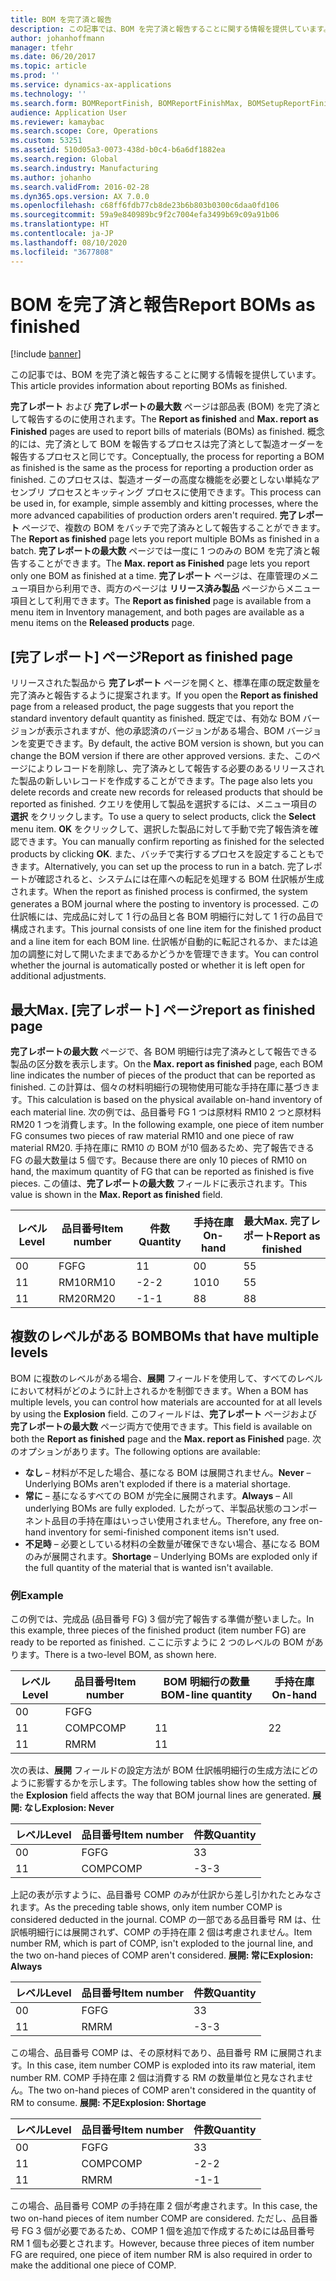 ```yaml
---
title: BOM を完了済と報告
description: この記事では、BOM を完了済と報告することに関する情報を提供しています。
author: johanhoffmann
manager: tfehr
ms.date: 06/20/2017
ms.topic: article
ms.prod: ''
ms.service: dynamics-ax-applications
ms.technology: ''
ms.search.form: BOMReportFinish, BOMReportFinishMax, BOMSetupReportFinish
audience: Application User
ms.reviewer: kamaybac
ms.search.scope: Core, Operations
ms.custom: 53251
ms.assetid: 510d05a3-0073-438d-b0c4-b6a6df1882ea
ms.search.region: Global
ms.search.industry: Manufacturing
ms.author: johanho
ms.search.validFrom: 2016-02-28
ms.dyn365.ops.version: AX 7.0.0
ms.openlocfilehash: c68ff6fdb77cb8de23b6b803b0300c6daa0fd106
ms.sourcegitcommit: 59a9e840989bc9f2c7004efa3499b69c09a91b06
ms.translationtype: HT
ms.contentlocale: ja-JP
ms.lasthandoff: 08/10/2020
ms.locfileid: "3677808"
---
```

# <a name="report-boms-as-finished"></a><span data-ttu-id="9f4cb-103">BOM を完了済と報告</span><span class="sxs-lookup"><span data-stu-id="9f4cb-103">Report BOMs as finished</span></span>

[!include [banner](../includes/banner.md)]

<span data-ttu-id="9f4cb-104">この記事では、BOM を完了済と報告することに関する情報を提供しています。</span><span class="sxs-lookup"><span data-stu-id="9f4cb-104">This article provides information about reporting BOMs as finished.</span></span>

<span data-ttu-id="9f4cb-105">**完了レポート** および **完了レポートの最大数** ページは部品表 (BOM) を完了済として報告するのに使用されます。</span><span class="sxs-lookup"><span data-stu-id="9f4cb-105">The **Report as finished** and **Max. report as Finished** pages are used to report bills of materials (BOMs) as finished.</span></span> <span data-ttu-id="9f4cb-106">概念的には、完了済として BOM を報告するプロセスは完了済として製造オーダーを報告するプロセスと同じです。</span><span class="sxs-lookup"><span data-stu-id="9f4cb-106">Conceptually, the process for reporting a BOM as finished is the same as the process for reporting a production order as finished.</span></span> <span data-ttu-id="9f4cb-107">このプロセスは、製造オーダーの高度な機能を必要としない単純なアセンブリ プロセスとキッティング プロセスに使用できます。</span><span class="sxs-lookup"><span data-stu-id="9f4cb-107">This process can be used in, for example, simple assembly and kitting processes, where the more advanced capabilities of production orders aren't required.</span></span> <span data-ttu-id="9f4cb-108">**完了レポート** ページで、複数の BOM をバッチで完了済みとして報告することができます。</span><span class="sxs-lookup"><span data-stu-id="9f4cb-108">The **Report as finished** page lets you report multiple BOMs as finished in a batch.</span></span> <span data-ttu-id="9f4cb-109">**完了レポートの最大数** ページでは一度に 1 つのみの BOM を完了済と報告することができます。</span><span class="sxs-lookup"><span data-stu-id="9f4cb-109">The **Max. report as Finished** page lets you report only one BOM as finished at a time.</span></span> <span data-ttu-id="9f4cb-110">**完了レポート** ページは、在庫管理のメニュー項目から利用でき、両方のページは **リリース済み製品** ページからメニュー項目として利用できます。</span><span class="sxs-lookup"><span data-stu-id="9f4cb-110">The **Report as finished** page is available from a menu item in Inventory management, and both pages are available as a menu items on the **Released products** page.</span></span>

## <a name="report-as-finished-page"></a><span data-ttu-id="9f4cb-111">[完了レポート] ページ</span><span class="sxs-lookup"><span data-stu-id="9f4cb-111">Report as finished page</span></span>
<span data-ttu-id="9f4cb-112">リリースされた製品から **完了レポート** ページを開くと、標準在庫の既定数量を完了済みと報告するように提案されます。</span><span class="sxs-lookup"><span data-stu-id="9f4cb-112">If you open the **Report as finished** page from a released product, the page suggests that you report the standard inventory default quantity as finished.</span></span> <span data-ttu-id="9f4cb-113">既定では、有効な BOM バージョンが表示されますが、他の承認済のバージョンがある場合、BOM バージョンを変更できます。</span><span class="sxs-lookup"><span data-stu-id="9f4cb-113">By default, the active BOM version is shown, but you can change the BOM version if there are other approved versions.</span></span> <span data-ttu-id="9f4cb-114">また、このページによりレコードを削除し、完了済みとして報告する必要のあるリリースされた製品の新しいレコードを作成することができます。</span><span class="sxs-lookup"><span data-stu-id="9f4cb-114">The page also lets you delete records and create new records for released products that should be reported as finished.</span></span> <span data-ttu-id="9f4cb-115">クエリを使用して製品を選択するには、メニュー項目の **選択** をクリックします。</span><span class="sxs-lookup"><span data-stu-id="9f4cb-115">To use a query to select products, click the **Select** menu item.</span></span> <span data-ttu-id="9f4cb-116">**OK** をクリックして、選択した製品に対して手動で完了報告済を確認できます。</span><span class="sxs-lookup"><span data-stu-id="9f4cb-116">You can manually confirm reporting as finished for the selected products by clicking **OK**.</span></span> <span data-ttu-id="9f4cb-117">また、バッチで実行するプロセスを設定することもできます。</span><span class="sxs-lookup"><span data-stu-id="9f4cb-117">Alternatively, you can set up the process to run in a batch.</span></span> <span data-ttu-id="9f4cb-118">完了レポートが確認されると、システムには在庫への転記を処理する BOM 仕訳帳が生成されます。</span><span class="sxs-lookup"><span data-stu-id="9f4cb-118">When the report as finished process is confirmed, the system generates a BOM journal where the posting to inventory is processed.</span></span> <span data-ttu-id="9f4cb-119">この仕訳帳には、完成品に対して 1 行の品目と各 BOM 明細行に対して 1 行の品目で構成されます。</span><span class="sxs-lookup"><span data-stu-id="9f4cb-119">This journal consists of one line item for the finished product and a line item for each BOM line.</span></span> <span data-ttu-id="9f4cb-120">仕訳帳が自動的に転記されるか、または追加の調整に対して開いたままであるかどうかを管理できます。</span><span class="sxs-lookup"><span data-stu-id="9f4cb-120">You can control whether the journal is automatically posted or whether it is left open for additional adjustments.</span></span>

## <a name="max-report-as-finished-page"></a><span data-ttu-id="9f4cb-121">最大</span><span class="sxs-lookup"><span data-stu-id="9f4cb-121">Max.</span></span> <span data-ttu-id="9f4cb-122">[完了レポート] ページ</span><span class="sxs-lookup"><span data-stu-id="9f4cb-122">report as finished page</span></span>
<span data-ttu-id="9f4cb-123">**完了レポートの最大数** ページで、各 BOM 明細行は完了済みとして報告できる製品の区分数を表示します。</span><span class="sxs-lookup"><span data-stu-id="9f4cb-123">On the **Max. report as finished** page, each BOM line indicates the number of pieces of the product that can be reported as finished.</span></span> <span data-ttu-id="9f4cb-124">この計算は、個々の材料明細行の現物使用可能な手持在庫に基づきます。</span><span class="sxs-lookup"><span data-stu-id="9f4cb-124">This calculation is based on the physical available on-hand inventory of each material line.</span></span> <span data-ttu-id="9f4cb-125">次の例では、品目番号 FG 1 つは原材料 RM10 2 つと原材料 RM20 1 つを消費します。</span><span class="sxs-lookup"><span data-stu-id="9f4cb-125">In the following example, one piece of item number FG consumes two pieces of raw material RM10 and one piece of raw material RM20.</span></span> <span data-ttu-id="9f4cb-126">手持在庫に RM10 の BOM が10 個あるため、完了報告できる FG の最大数量は 5 個です。</span><span class="sxs-lookup"><span data-stu-id="9f4cb-126">Because there are only 10 pieces of RM10 on hand, the maximum quantity of FG that can be reported as finished is five pieces.</span></span> <span data-ttu-id="9f4cb-127">この値は、**完了レポートの最大数** フィールドに表示されます。</span><span class="sxs-lookup"><span data-stu-id="9f4cb-127">This value is shown in the **Max. Report as finished** field.</span></span>

| <span data-ttu-id="9f4cb-128">レベル</span><span class="sxs-lookup"><span data-stu-id="9f4cb-128">Level</span></span> | <span data-ttu-id="9f4cb-129">品目番号</span><span class="sxs-lookup"><span data-stu-id="9f4cb-129">Item number</span></span> | <span data-ttu-id="9f4cb-130">件数</span><span class="sxs-lookup"><span data-stu-id="9f4cb-130">Quantity</span></span> | <span data-ttu-id="9f4cb-131">手持在庫</span><span class="sxs-lookup"><span data-stu-id="9f4cb-131">On-hand</span></span> | <span data-ttu-id="9f4cb-132">最大</span><span class="sxs-lookup"><span data-stu-id="9f4cb-132">Max.</span></span> <span data-ttu-id="9f4cb-133">完了レポート</span><span class="sxs-lookup"><span data-stu-id="9f4cb-133">Report as finished</span></span> |
|-------|-------------|----------|---------|-------------------------|
| <span data-ttu-id="9f4cb-134">0</span><span class="sxs-lookup"><span data-stu-id="9f4cb-134">0</span></span>     | <span data-ttu-id="9f4cb-135">FG</span><span class="sxs-lookup"><span data-stu-id="9f4cb-135">FG</span></span>          |  <span data-ttu-id="9f4cb-136">1</span><span class="sxs-lookup"><span data-stu-id="9f4cb-136">1</span></span>       | <span data-ttu-id="9f4cb-137">0</span><span class="sxs-lookup"><span data-stu-id="9f4cb-137">0</span></span>       | <span data-ttu-id="9f4cb-138">5</span><span class="sxs-lookup"><span data-stu-id="9f4cb-138">5</span></span>                       |
| <span data-ttu-id="9f4cb-139">1</span><span class="sxs-lookup"><span data-stu-id="9f4cb-139">1</span></span>     | <span data-ttu-id="9f4cb-140">RM10</span><span class="sxs-lookup"><span data-stu-id="9f4cb-140">RM10</span></span>        | <span data-ttu-id="9f4cb-141">-2</span><span class="sxs-lookup"><span data-stu-id="9f4cb-141">-2</span></span>       | <span data-ttu-id="9f4cb-142">10</span><span class="sxs-lookup"><span data-stu-id="9f4cb-142">10</span></span>      | <span data-ttu-id="9f4cb-143">5</span><span class="sxs-lookup"><span data-stu-id="9f4cb-143">5</span></span>                       |
| <span data-ttu-id="9f4cb-144">1</span><span class="sxs-lookup"><span data-stu-id="9f4cb-144">1</span></span>     | <span data-ttu-id="9f4cb-145">RM20</span><span class="sxs-lookup"><span data-stu-id="9f4cb-145">RM20</span></span>        | <span data-ttu-id="9f4cb-146">-1</span><span class="sxs-lookup"><span data-stu-id="9f4cb-146">-1</span></span>       |  <span data-ttu-id="9f4cb-147">8</span><span class="sxs-lookup"><span data-stu-id="9f4cb-147">8</span></span>      | <span data-ttu-id="9f4cb-148">8</span><span class="sxs-lookup"><span data-stu-id="9f4cb-148">8</span></span>                       |

## <a name="boms-that-have-multiple-levels"></a><span data-ttu-id="9f4cb-149">複数のレベルがある BOM</span><span class="sxs-lookup"><span data-stu-id="9f4cb-149">BOMs that have multiple levels</span></span>
<span data-ttu-id="9f4cb-150">BOM に複数のレベルがある場合、**展開** フィールドを使用して、すべてのレベルにおいて材料がどのように計上されるかを制御できます。</span><span class="sxs-lookup"><span data-stu-id="9f4cb-150">When a BOM has multiple levels, you can control how materials are accounted for at all levels by using the **Explosion** field.</span></span> <span data-ttu-id="9f4cb-151">このフィールドは、**完了レポート** ページおよび **完了レポートの最大数** ページ両方で使用できます。</span><span class="sxs-lookup"><span data-stu-id="9f4cb-151">This field is available on both the **Report as finished** page and the **Max. report as Finished** page.</span></span> <span data-ttu-id="9f4cb-152">次のオプションがあります。</span><span class="sxs-lookup"><span data-stu-id="9f4cb-152">The following options are available:</span></span>

-   <span data-ttu-id="9f4cb-153">**なし** – 材料が不足した場合、基になる BOM は展開されません。</span><span class="sxs-lookup"><span data-stu-id="9f4cb-153">**Never** – Underlying BOMs aren't exploded if there is a material shortage.</span></span>
-   <span data-ttu-id="9f4cb-154">**常に** – 基になるすべての BOM が完全に展開されます。</span><span class="sxs-lookup"><span data-stu-id="9f4cb-154">**Always** – All underlying BOMs are fully exploded.</span></span> <span data-ttu-id="9f4cb-155">したがって、半製品状態のコンポーネント品目の手持在庫はいっさい使用されません。</span><span class="sxs-lookup"><span data-stu-id="9f4cb-155">Therefore, any free on-hand inventory for semi-finished component items isn't used.</span></span>
-   <span data-ttu-id="9f4cb-156">**不足時** – 必要としている材料の全数量が確保できない場合、基になる BOM のみが展開されます。</span><span class="sxs-lookup"><span data-stu-id="9f4cb-156">**Shortage** – Underlying BOMs are exploded only if the full quantity of the material that is wanted isn't available.</span></span>

### <a name="example"></a><span data-ttu-id="9f4cb-157">例</span><span class="sxs-lookup"><span data-stu-id="9f4cb-157">Example</span></span>

<span data-ttu-id="9f4cb-158">この例では、完成品 (品目番号 FG) 3 個が完了報告する準備が整いました。</span><span class="sxs-lookup"><span data-stu-id="9f4cb-158">In this example, three pieces of the finished product (item number FG) are ready to be reported as finished.</span></span> <span data-ttu-id="9f4cb-159">ここに示すように 2 つのレベルの BOM があります。</span><span class="sxs-lookup"><span data-stu-id="9f4cb-159">There is a two-level BOM, as shown here.</span></span>

| <span data-ttu-id="9f4cb-160">レベル</span><span class="sxs-lookup"><span data-stu-id="9f4cb-160">Level</span></span> | <span data-ttu-id="9f4cb-161">品目番号</span><span class="sxs-lookup"><span data-stu-id="9f4cb-161">Item number</span></span> | <span data-ttu-id="9f4cb-162">BOM 明細行の数量</span><span class="sxs-lookup"><span data-stu-id="9f4cb-162">BOM-line quantity</span></span> | <span data-ttu-id="9f4cb-163">手持在庫</span><span class="sxs-lookup"><span data-stu-id="9f4cb-163">On-hand</span></span> |
|-------|-------------|-------------------|---------|
| <span data-ttu-id="9f4cb-164">0</span><span class="sxs-lookup"><span data-stu-id="9f4cb-164">0</span></span>     | <span data-ttu-id="9f4cb-165">FG</span><span class="sxs-lookup"><span data-stu-id="9f4cb-165">FG</span></span>          |                   |         |
| <span data-ttu-id="9f4cb-166">1</span><span class="sxs-lookup"><span data-stu-id="9f4cb-166">1</span></span>     | <span data-ttu-id="9f4cb-167">COMP</span><span class="sxs-lookup"><span data-stu-id="9f4cb-167">COMP</span></span>        | <span data-ttu-id="9f4cb-168">1</span><span class="sxs-lookup"><span data-stu-id="9f4cb-168">1</span></span>                 | <span data-ttu-id="9f4cb-169">2</span><span class="sxs-lookup"><span data-stu-id="9f4cb-169">2</span></span>       |
| <span data-ttu-id="9f4cb-170">1</span><span class="sxs-lookup"><span data-stu-id="9f4cb-170">1</span></span>     | <span data-ttu-id="9f4cb-171">RM</span><span class="sxs-lookup"><span data-stu-id="9f4cb-171">RM</span></span>          | <span data-ttu-id="9f4cb-172">1</span><span class="sxs-lookup"><span data-stu-id="9f4cb-172">1</span></span>                 |         |

<span data-ttu-id="9f4cb-173">次の表は、**展開** フィールドの設定方法が BOM 仕訳帳明細行の生成方法にどのように影響するかを示します。</span><span class="sxs-lookup"><span data-stu-id="9f4cb-173">The following tables show how the setting of the **Explosion** field affects the way that BOM journal lines are generated.</span></span> <span data-ttu-id="9f4cb-174">**展開: なし**</span><span class="sxs-lookup"><span data-stu-id="9f4cb-174">**Explosion: Never**</span></span>

| <span data-ttu-id="9f4cb-175">レベル</span><span class="sxs-lookup"><span data-stu-id="9f4cb-175">Level</span></span> | <span data-ttu-id="9f4cb-176">品目番号</span><span class="sxs-lookup"><span data-stu-id="9f4cb-176">Item number</span></span> | <span data-ttu-id="9f4cb-177">件数</span><span class="sxs-lookup"><span data-stu-id="9f4cb-177">Quantity</span></span> |
|-------|-------------|----------|
| <span data-ttu-id="9f4cb-178">0</span><span class="sxs-lookup"><span data-stu-id="9f4cb-178">0</span></span>     | <span data-ttu-id="9f4cb-179">FG</span><span class="sxs-lookup"><span data-stu-id="9f4cb-179">FG</span></span>          | <span data-ttu-id="9f4cb-180">3</span><span class="sxs-lookup"><span data-stu-id="9f4cb-180">3</span></span>        |
| <span data-ttu-id="9f4cb-181">1</span><span class="sxs-lookup"><span data-stu-id="9f4cb-181">1</span></span>     | <span data-ttu-id="9f4cb-182">COMP</span><span class="sxs-lookup"><span data-stu-id="9f4cb-182">COMP</span></span>        | <span data-ttu-id="9f4cb-183">-3</span><span class="sxs-lookup"><span data-stu-id="9f4cb-183">-3</span></span>       |

<span data-ttu-id="9f4cb-184">上記の表が示すように、品目番号 COMP のみが仕訳から差し引かれたとみなされます。</span><span class="sxs-lookup"><span data-stu-id="9f4cb-184">As the preceding table shows, only item number COMP is considered deducted in the journal.</span></span> <span data-ttu-id="9f4cb-185">COMP の一部である品目番号 RM は、仕訳帳明細行には展開されず、COMP の手持在庫 2 個は考慮されません。</span><span class="sxs-lookup"><span data-stu-id="9f4cb-185">Item number RM, which is part of COMP, isn't exploded to the journal line, and the two on-hand pieces of COMP aren't considered.</span></span> <span data-ttu-id="9f4cb-186">**展開: 常に**</span><span class="sxs-lookup"><span data-stu-id="9f4cb-186">**Explosion: Always**</span></span>

| <span data-ttu-id="9f4cb-187">レベル</span><span class="sxs-lookup"><span data-stu-id="9f4cb-187">Level</span></span> | <span data-ttu-id="9f4cb-188">品目番号</span><span class="sxs-lookup"><span data-stu-id="9f4cb-188">Item number</span></span> | <span data-ttu-id="9f4cb-189">件数</span><span class="sxs-lookup"><span data-stu-id="9f4cb-189">Quantity</span></span> |
|-------|-------------|----------|
| <span data-ttu-id="9f4cb-190">0</span><span class="sxs-lookup"><span data-stu-id="9f4cb-190">0</span></span>     | <span data-ttu-id="9f4cb-191">FG</span><span class="sxs-lookup"><span data-stu-id="9f4cb-191">FG</span></span>          | <span data-ttu-id="9f4cb-192">3</span><span class="sxs-lookup"><span data-stu-id="9f4cb-192">3</span></span>        |
| <span data-ttu-id="9f4cb-193">1</span><span class="sxs-lookup"><span data-stu-id="9f4cb-193">1</span></span>     | <span data-ttu-id="9f4cb-194">RM</span><span class="sxs-lookup"><span data-stu-id="9f4cb-194">RM</span></span>          | <span data-ttu-id="9f4cb-195">-3</span><span class="sxs-lookup"><span data-stu-id="9f4cb-195">-3</span></span>       |

<span data-ttu-id="9f4cb-196">この場合、品目番号 COMP は、その原材料であり、品目番号 RM に展開されます。</span><span class="sxs-lookup"><span data-stu-id="9f4cb-196">In this case, item number COMP is exploded into its raw material, item number RM.</span></span> <span data-ttu-id="9f4cb-197">COMP 手持在庫 2 個は消費する RM の数量単位と見なされません。</span><span class="sxs-lookup"><span data-stu-id="9f4cb-197">The two on-hand pieces of COMP aren't considered in the quantity of RM to consume.</span></span> <span data-ttu-id="9f4cb-198">**展開: 不足**</span><span class="sxs-lookup"><span data-stu-id="9f4cb-198">**Explosion: Shortage**</span></span>

| <span data-ttu-id="9f4cb-199">レベル</span><span class="sxs-lookup"><span data-stu-id="9f4cb-199">Level</span></span> | <span data-ttu-id="9f4cb-200">品目番号</span><span class="sxs-lookup"><span data-stu-id="9f4cb-200">Item number</span></span> | <span data-ttu-id="9f4cb-201">件数</span><span class="sxs-lookup"><span data-stu-id="9f4cb-201">Quantity</span></span> |
|-------|-------------|----------|
| <span data-ttu-id="9f4cb-202">0</span><span class="sxs-lookup"><span data-stu-id="9f4cb-202">0</span></span>     | <span data-ttu-id="9f4cb-203">FG</span><span class="sxs-lookup"><span data-stu-id="9f4cb-203">FG</span></span>          | <span data-ttu-id="9f4cb-204">3</span><span class="sxs-lookup"><span data-stu-id="9f4cb-204">3</span></span>        |
| <span data-ttu-id="9f4cb-205">1</span><span class="sxs-lookup"><span data-stu-id="9f4cb-205">1</span></span>     | <span data-ttu-id="9f4cb-206">COMP</span><span class="sxs-lookup"><span data-stu-id="9f4cb-206">COMP</span></span>        | <span data-ttu-id="9f4cb-207">-2</span><span class="sxs-lookup"><span data-stu-id="9f4cb-207">-2</span></span>       |
| <span data-ttu-id="9f4cb-208">1</span><span class="sxs-lookup"><span data-stu-id="9f4cb-208">1</span></span>     | <span data-ttu-id="9f4cb-209">RM</span><span class="sxs-lookup"><span data-stu-id="9f4cb-209">RM</span></span>          | <span data-ttu-id="9f4cb-210">-1</span><span class="sxs-lookup"><span data-stu-id="9f4cb-210">-1</span></span>       |

<span data-ttu-id="9f4cb-211">この場合、品目番号 COMP の手持在庫 2 個が考慮されます。</span><span class="sxs-lookup"><span data-stu-id="9f4cb-211">In this case, the two on-hand pieces of item number COMP are considered.</span></span> <span data-ttu-id="9f4cb-212">ただし、品目番号 FG 3 個が必要であるため、COMP 1 個を追加で作成するためには品目番号 RM 1 個も必要とされます。</span><span class="sxs-lookup"><span data-stu-id="9f4cb-212">However, because three pieces of item number FG are required, one piece of item number RM is also required in order to make the additional one piece of COMP.</span></span>



